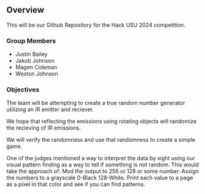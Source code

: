 ## Overview
This will be our Github Repository for the Hack USU 2024 competition.

### Group Members
* Justin Bailey
* Jakob Johnson
* Magen Coleman
* Weston Johnson

### Objectives
The team will be attempting to create a true random number generator utilizing an IR emitter and reciever.

We hope that reflecting the emissions using rotating objects will randomize the recieving of IR emissions.

We will verify the randomness and use that randomness to create a simple game.

One of the judges mentioned a way to interpret the data by sight using our visual pattern finding as a way to tell if something is not random. This would take the approach of:
Mod the output to 256 or 128 or some number.
Assign the numbers to a grayscale 0-Black 128-White.
Print each value to a page as a pixel in that color and see if you can find patterns.
